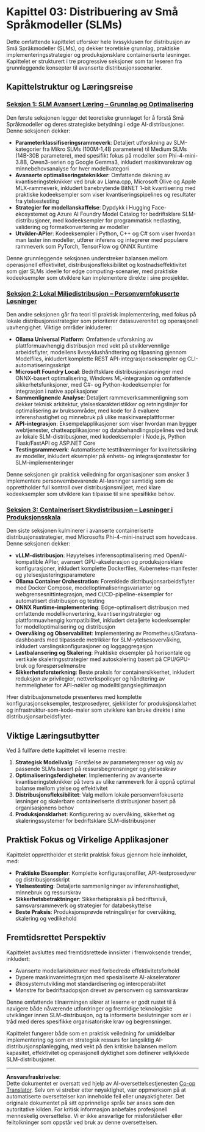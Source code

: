 <!--
CO_OP_TRANSLATOR_METADATA:
{
  "original_hash": "6cf75ae5b01949656a3ad41425c7ffe4",
  "translation_date": "2025-09-18T10:38:23+00:00",
  "source_file": "Module03/README.md",
  "language_code": "no"
}
-->
# Kapittel 03: Distribuering av Små Språkmodeller (SLMs)

Dette omfattende kapittelet utforsker hele livssyklusen for distribusjon av Små Språkmodeller (SLMs), og dekker teoretiske grunnlag, praktiske implementeringsstrategier og produksjonsklare containeriserte løsninger. Kapittelet er strukturert i tre progressive seksjoner som tar leseren fra grunnleggende konsepter til avanserte distribusjonsscenarier.

## Kapittelstruktur og Læringsreise

### **[Seksjon 1: SLM Avansert Læring – Grunnlag og Optimalisering](./01.SLMAdvancedLearning.md)**
Den første seksjonen legger det teoretiske grunnlaget for å forstå Små Språkmodeller og deres strategiske betydning i edge AI-distribusjoner. Denne seksjonen dekker:

- **Parameterklassifiseringsrammeverk**: Detaljert utforskning av SLM-kategorier fra Mikro SLMs (100M-1,4B parametere) til Medium SLMs (14B-30B parametere), med spesifikt fokus på modeller som Phi-4-mini-3.8B, Qwen3-serien og Google Gemma3, inkludert maskinvarekrav og minnebehovsanalyse for hver modellkategori
- **Avanserte optimaliseringsteknikker**: Omfattende dekning av kvantiseringsteknikker ved bruk av Llama.cpp, Microsoft Olive og Apple MLX-rammeverk, inkludert banebrytende BitNET 1-bit kvantisering med praktiske kodeeksempler som viser kvantiseringspipelines og resultater fra ytelsestesting
- **Strategier for modellanskaffelse**: Dypdykk i Hugging Face-økosystemet og Azure AI Foundry Model Catalog for bedriftsklare SLM-distribusjoner, med kodeeksempler for programmatisk nedlasting, validering og formatkonvertering av modeller
- **Utvikler-APIer**: Kodeeksempler i Python, C++ og C# som viser hvordan man laster inn modeller, utfører inferens og integrerer med populære rammeverk som PyTorch, TensorFlow og ONNX Runtime

Denne grunnleggende seksjonen understreker balansen mellom operasjonell effektivitet, distribusjonsfleksibilitet og kostnadseffektivitet som gjør SLMs ideelle for edge computing-scenarier, med praktiske kodeeksempler som utviklere kan implementere direkte i sine prosjekter.

### **[Seksjon 2: Lokal Miljødistribusjon – Personvernfokuserte Løsninger](./02.DeployingSLMinLocalEnv.md)**
Den andre seksjonen går fra teori til praktisk implementering, med fokus på lokale distribusjonsstrategier som prioriterer datasuverenitet og operasjonell uavhengighet. Viktige områder inkluderer:

- **Ollama Universal Platform**: Omfattende utforskning av plattformuavhengig distribusjon med vekt på utviklervennlige arbeidsflyter, modellens livssyklushåndtering og tilpasning gjennom Modelfiles, inkludert komplette REST API-integrasjonseksempler og CLI-automatiseringsskript
- **Microsoft Foundry Local**: Bedriftsklare distribusjonsløsninger med ONNX-basert optimalisering, Windows ML-integrasjon og omfattende sikkerhetsfunksjoner, med C#- og Python-kodeeksempler for integrasjon i native applikasjoner
- **Sammenlignende Analyse**: Detaljert rammeverksammenligning som dekker teknisk arkitektur, ytelseskarakteristikker og retningslinjer for optimalisering av bruksområder, med kode for å evaluere inferenshastighet og minnebruk på ulike maskinvareplattformer
- **API-integrasjon**: Eksempelapplikasjoner som viser hvordan man bygger webtjenester, chatteapplikasjoner og databehandlingspipelines ved bruk av lokale SLM-distribusjoner, med kodeeksempler i Node.js, Python Flask/FastAPI og ASP.NET Core
- **Testingsrammeverk**: Automatiserte testtilnærminger for kvalitetssikring av modeller, inkludert eksempler på enhets- og integrasjonstester for SLM-implementeringer

Denne seksjonen gir praktisk veiledning for organisasjoner som ønsker å implementere personvernbevarende AI-løsninger samtidig som de opprettholder full kontroll over distribusjonsmiljøet, med klare kodeeksempler som utviklere kan tilpasse til sine spesifikke behov.

### **[Seksjon 3: Containerisert Skydistribusjon – Løsninger i Produksjonsskala](./03.DeployingSLMinCloud.md)**
Den siste seksjonen kulminerer i avanserte containeriserte distribusjonsstrategier, med Microsofts Phi-4-mini-instruct som hovedcase. Denne seksjonen dekker:

- **vLLM-distribusjon**: Høyytelses inferensoptimalisering med OpenAI-kompatible APIer, avansert GPU-akselerasjon og produksjonsklare konfigurasjoner, inkludert komplette Dockerfiles, Kubernetes-manifester og ytelsesjusteringsparametere
- **Ollama Container Orchestration**: Forenklede distribusjonsarbeidsflyter med Docker Compose, modelloptimaliseringsvarianter og webgrensesnittintegrasjon, med CI/CD-pipeline-eksempler for automatisert distribusjon og testing
- **ONNX Runtime-implementering**: Edge-optimalisert distribusjon med omfattende modellkonvertering, kvantiseringstrategier og plattformuavhengig kompatibilitet, inkludert detaljerte kodeeksempler for modelloptimalisering og distribusjon
- **Overvåking og Observabilitet**: Implementering av Prometheus/Grafana-dashboards med tilpassede metrikker for SLM-ytelsesovervåking, inkludert varslingskonfigurasjoner og loggaggregasjon
- **Lastbalansering og Skalering**: Praktiske eksempler på horisontale og vertikale skaleringsstrategier med autoskalering basert på CPU/GPU-bruk og forespørselmønstre
- **Sikkerhetsforsterkning**: Beste praksis for containersikkerhet, inkludert reduksjon av privilegier, nettverkspolicyer og håndtering av hemmeligheter for API-nøkler og modelltilgangslegitimasjon

Hver distribusjonsmetode presenteres med komplette konfigurasjonseksempler, testprosedyrer, sjekklister for produksjonsklarhet og infrastruktur-som-kode-maler som utviklere kan bruke direkte i sine distribusjonsarbeidsflyter.

## Viktige Læringsutbytter

Ved å fullføre dette kapittelet vil leserne mestre:

1. **Strategisk Modellvalg**: Forståelse av parametergrenser og valg av passende SLMs basert på ressursbegrensninger og ytelseskrav
2. **Optimaliseringsferdigheter**: Implementering av avanserte kvantiseringsteknikker på tvers av ulike rammeverk for å oppnå optimal balanse mellom ytelse og effektivitet
3. **Distribusjonsfleksibilitet**: Valg mellom lokale personvernfokuserte løsninger og skalerbare containeriserte distribusjoner basert på organisasjonens behov
4. **Produksjonsklarhet**: Konfigurering av overvåking, sikkerhet og skaleringssystemer for bedriftsklare SLM-distribusjoner

## Praktisk Fokus og Virkelige Applikasjoner

Kapittelet opprettholder et sterkt praktisk fokus gjennom hele innholdet, med:

- **Praktiske Eksempler**: Komplette konfigurasjonsfiler, API-testprosedyrer og distribusjonsskript
- **Ytelsestesting**: Detaljerte sammenligninger av inferenshastighet, minnebruk og ressurskrav
- **Sikkerhetsbetraktninger**: Sikkerhetspraksis på bedriftsnivå, samsvarsrammeverk og strategier for databeskyttelse
- **Beste Praksis**: Produksjonsprøvde retningslinjer for overvåking, skalering og vedlikehold

## Fremtidsrettet Perspektiv

Kapittelet avsluttes med fremtidsrettede innsikter i fremvoksende trender, inkludert:

- Avanserte modellarkitekturer med forbedrede effektivitetsforhold
- Dypere maskinvareintegrasjon med spesialiserte AI-akseleratorer
- Økosystemutvikling mot standardisering og interoperabilitet
- Mønstre for bedriftsadopsjon drevet av personvern og samsvarskrav

Denne omfattende tilnærmingen sikrer at leserne er godt rustet til å navigere både nåværende utfordringer og fremtidige teknologiske utviklinger innen SLM-distribusjon, og ta informerte beslutninger som er i tråd med deres spesifikke organisatoriske krav og begrensninger.

Kapittelet fungerer både som en praktisk veiledning for umiddelbar implementering og som en strategisk ressurs for langsiktig AI-distribusjonsplanlegging, med vekt på den kritiske balansen mellom kapasitet, effektivitet og operasjonell dyktighet som definerer vellykkede SLM-distribusjoner.

---

**Ansvarsfraskrivelse**:  
Dette dokumentet er oversatt ved hjelp av AI-oversettelsestjenesten [Co-op Translator](https://github.com/Azure/co-op-translator). Selv om vi streber etter nøyaktighet, vær oppmerksom på at automatiserte oversettelser kan inneholde feil eller unøyaktigheter. Det originale dokumentet på sitt opprinnelige språk bør anses som den autoritative kilden. For kritisk informasjon anbefales profesjonell menneskelig oversettelse. Vi er ikke ansvarlige for misforståelser eller feiltolkninger som oppstår ved bruk av denne oversettelsen.